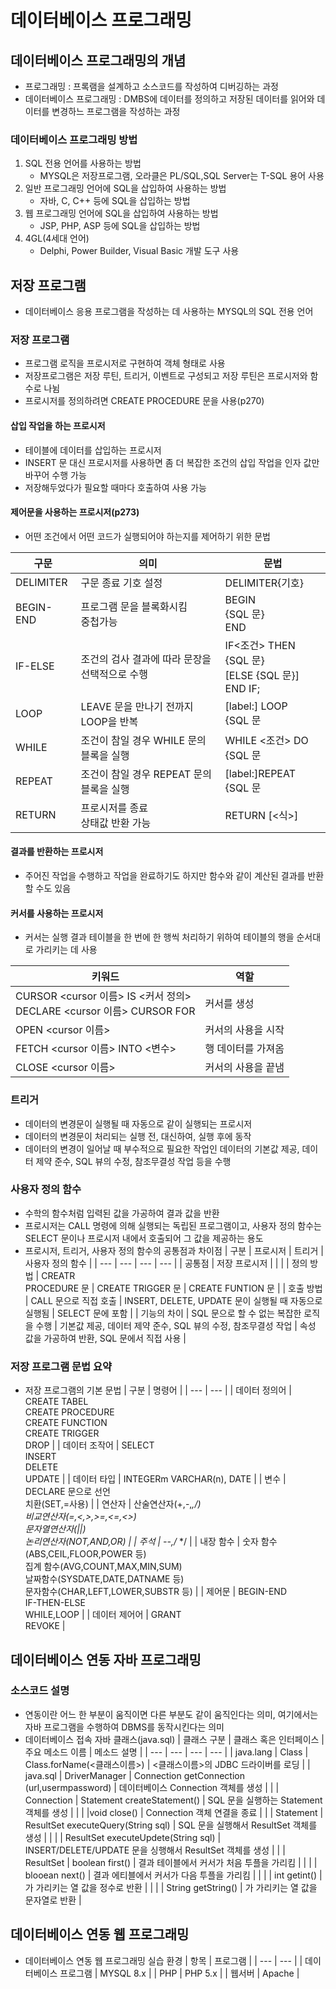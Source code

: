 # 데이터베이스 프로그래밍
## 데이터베이스 프로그래밍의 개념
- 프로그래밍 : 프록램을 설계하고 소스코드를 작성하여 디버깅하는 과정
- 데이터베이스 프로그래밍 : DMBS에 데이터를 정의하고 저장된 데이터를 읽어와 데이터를 변경하느 프로그램을 작성하는 과정
### 데이터베이스 프로그래밍 방법
1. SQL 전용 언어를 사용하는 방법
    - MYSQL은 저장프로그램, 오라클은 PL/SQL,SQL Server는 T-SQL 용어 사용
1. 일반 프로그래밍 언어에 SQL을 삽입하여 사용하는 방법
    - 자바, C, C++ 등에 SQL을 삽입하는 방법
1. 웹 프로그래밍 언어에 SQL을 삽입하여 사용하는 방법
    - JSP, PHP, ASP 등에 SQL을 삽입하는 방법
1. 4GL(4세대 언어)
    - Delphi, Power Builder, Visual Basic 개발 도구 사용

## 저장 프로그램
- 데이터베이스 응용 프로그램을 작성하는 데 사용하는 MYSQL의 SQL 전용 언어
### 저장 프로그램
- 프로그램 로직을 프로시저로 구현하여 객체 형태로 사용
- 저장프로그램은 저장 루틴, 트리거, 이벤트로 구성되고 저장 루틴은 프로시저와 함수로 나뉨
- 프로시저를 정의하려면 CREATE PROCEDURE 문을 사용(p270)
#### 삽입 작업을 하는 프로시저
- 테이블에 데이터를 삽입하는 프로시저
- INSERT 문 대신 프로시저를 사용하면 좀 더 복잡한 조건의 삽입 작업을 인자 값만 바꾸어 수행 가능
- 저장해두었다가 필요할 때마다 호출하여 사용 가능
#### 제어문을 사용하는 프로시저(p273)
- 어떤 조건에서 어떤 코드가 실행되어야 하는지를 제어하기 위한 문법

| 구문 | 의미 | 문법 |
| --- | --- | --- |
| DELIMITER | 구문 종료 기호 설정 | DELIMITER{기호} |
| BEGIN-END | 프로그램 문을 블록화시킴<br>중첩가능 | BEGIN<br>{SQL 문}<br>END |
| IF-ELSE | 조건의 검사 결과에 따라 문장을 선택적으로 수행 | IF<조건> THEN {SQL 문}<br>[ELSE {SQL 문}]<br>END IF; |
| LOOP | LEAVE 문을 만나기 전까지 LOOP을 반복 | [label:] LOOP<br>{SQL 문 |LEAVE [label]}<br>END LOOP |
| WHILE | 조건이 참일 경우 WHILE 문의 블록을 실행 | WHILE <조건> DO<br>{SQL 문| BREAK | CONTINUE}<br>END WHILE |
| REPEAT | 조건이 참일 경우 REPEAT 문의 블록을 실행 | [label:]REPEAT<br>{SQL 문|BREAK|CONTINUE}<br>UNTIL<조건><br>END REPEAT [label:] |
| RETURN | 프로시저를 종료<br>상태값 반환 가능 | RETURN [<식>] |
#### 결과를 반환하는 프로시저
- 주어진 작업을 수행하고 작업을 완료하기도 하지만 함수와 같이 계산된 결과를 반환할 수도 있음
#### 커서를 사용하는 프로시저
- 커서는 실행 결과 테이블을 한 번에 한 행씩 처리하기 위하여 테이블의 행을 순서대로 가리키는 데 사용<br>

| 키워드 | 역할 |
| --- | --- |
| CURSOR <cursor 이름> IS <커서 정의><br>DECLARE <cursor 이름> CURSOR FOR | 커서를 생성 |
| OPEN <cursor 이름> | 커서의 사용을 시작 |
| FETCH <cursor 이름> INTO <변수> | 행 데이터를 가져옴 |
| CLOSE <cursor 이름> | 커서의 사용을 끝냄 |
### 트리거
- 데이터의 변경문이 실행될 때 자동으로 같이 실행되는 프로시저
- 데이터의 변경문이 처리되는 실행 전, 대신하여, 실행 후에 동작
- 데이터의 변경이 일어날 때 부수적으로 필요한 작업인 데이터의 기본값 제공, 데이터 제약 준수, SQL 뷰의 수정, 참조무결성 작업 등을 수행
### 사용자 정의 함수
- 수학의 함수처럼 입력된 값을 가공하여 결과 값을 반환
- 프로시저는 CALL 명령에 의해 실행되는 독립된 프로그램이고, 사용자 정의 함수는 SELECT 문이나 프로시저 내에서 호출되어 그 값을 제공하는 용도
- 프로시저, 트리거, 사용자 정의 함수의 공통점과 차이점
| 구분 | 프로시저 | 트리거 | 사용자 정의 함수 |
| --- | --- | --- | --- |
| 공통점 | 저장 프로시저 | | |
| 정의 방법 | CREATR<br>PROCEDURE 문 | CREATE TRIGGER 문 | CREATE FUNTION 문 |
| 호출 방법 | CALL 문으로 직접 호출 | INSERT, DELETE, UPDATE 문이 실행될 때 자동으로 실행됨 | SELECT 문에 포함 |
| 기능의 차이 | SQL 문으로 할 수 없는 복잡한 로직을 수행 | 기본값 제공, 데이터 제약 준수, SQL 뷰의 수정, 참조무결성 작업 | 속성 값을 가공하여 반환, SQL 문에서 직접 사용 |
### 저장 프로그램 문법 요약
- 저장 프로그램의 기본 문법
| 구분 | 명령어 |
| --- | --- |
| 데이터 정의어 | CREATE TABEL<br>CREATE PROCEDURE<br>CREATE FUNCTION<br>CREATE TRIGGER<br>DROP |
| 데이터 조작어 | SELECT<br>INSERT<br>DELETE<br>UPDATE |
| 데이터 타입 | INTEGERm VARCHAR(n), DATE |
| 변수 | DECLARE 문으로 선언<br>치환(SET,=사용) |
| 연산자 | 산술연산자(+,-,*,/)<br>비교연산자(=,<,>,>=,<=,<>)<br>문자열연산자(||)<br>논리연산자(NOT,AND,OR) |
| 주석 | --,/* */ |
| 내장 함수 | 숫자 함수(ABS,CEIL,FLOOR,POWER 등)<br>집계 함수(AVG,COUNT,MAX,MIN,SUM)<br>날짜함수(SYSDATE,DATE,DATNAME 등)<br>문자함수(CHAR,LEFT,LOWER,SUBSTR 등) |
| 제어문 | BEGIN-END<br>IF-THEN-ELSE<br>WHILE,LOOP |
| 데이터 제어어 | GRANT<br>REVOKE |
## 데이터베이스 연동 자바 프로그래밍
### 소스코드 설명
- 연동이란 어느 한 부분이 움직이면 다른 부분도 같이 움직인다는 의미, 여기에서는 자바 프로그램을 수행하여 DBMS를 동작시킨다는 의미
- 데이터베이스 접속 자바 클래스(java.sql)
| 클래스 구분 | 클래스 혹은 인터페이스 | 주요 메소드 이름 | 메소드 설명 |
| --- | --- | --- | --- |
| java.lang | Class | Class.forName(<클래스이름>) | <클래스이름>의 JDBC 드라이버를 로딩 |
| java.sql | DriverManager | Connection getConnection<br>(url,usermpassword) | 데이터베이스 Connection 객체를 생성 |
|  | Connection | Statement createStatement() | SQL 문을 실행하는 Statement 객체를 생성 |
|  |  |void close() | Connection 객체 연결을 종료 |
|  | Statement | ResultSet executeQuery(String sql) | SQL 문을 실행해서 ResultSet 객체를 생성 |
|  |  | ResultSet executeUpdete(String sql) | INSERT/DELETE/UPDATE 문을 싱행해서 ResultSet 객체를 생성 |
|  | ResultSet | boolean first() | 결과 테이블에서 커서가 처음 투플을 가리킴 |
|  |  | blooean next() | 결과 에티블에서 커서가 다음 투플을 가리킴 |
|  |  | int getint(<int>) | <int>가 가리키는 열 값을 정수로 반환 |
|  |  | String getString(<int>) | <int>가 가리키는 열 값을 문자열로 반환 |
## 데이터베이스 연동 웹 프로그래밍
- 데이터베이스 연동 웹 프로그래밍 실습 환경
| 항목 | 프로그램 |
| --- | --- |
| 데이터베이스 프로그램 | MYSQL 8.x |
| PHP | PHP 5.x |
| 웹서버 | Apache |